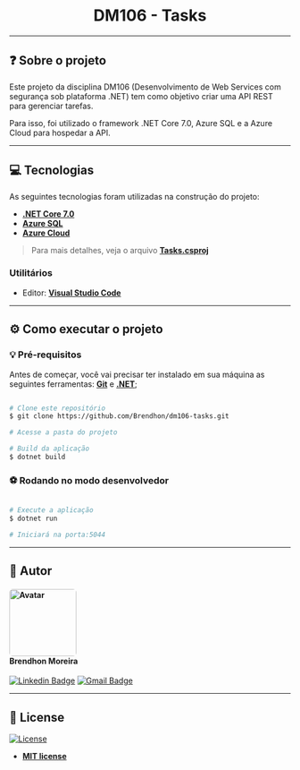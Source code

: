 <h1 align="center">DM106 - Tasks</h1>

---

## ❓ Sobre o projeto

Este projeto da disciplina DM106 (Desenvolvimento de Web Services com segurança sob plataforma .NET) tem como objetivo criar uma API REST para gerenciar tarefas.

Para isso, foi utilizado o framework .NET Core 7.0, Azure SQL e a Azure Cloud para hospedar a API.

---

## 💻 Tecnologias

As seguintes tecnologias foram utilizadas na construção do projeto:

 - **[.NET Core 7.0](https://dotnet.microsoft.com/download/dotnet/7.0)**
 - **[Azure SQL](https://azure.microsoft.com/pt-br/services/sql-database/)**
 - **[Azure Cloud](https://azure.microsoft.com/pt-br/)**

> Para mais detalhes, veja o arquivo  **[Tasks.csproj](Tasks.csproj)**

### Utilitários
- Editor:  **[Visual Studio Code](https://code.visualstudio.com/)**

---
## ⚙️ Como executar o projeto

### 💡 Pré-requisitos

Antes de começar, você vai precisar ter instalado em sua máquina as seguintes ferramentas:
**[Git](https://git-scm.com)** e **[.NET](https://dotnet.microsoft.com/download/dotnet/7.0)**; 

```bash

# Clone este repositório
$ git clone https://github.com/Brendhon/dm106-tasks.git

# Acesse a pasta do projeto

# Build da aplicação
$ dotnet build

```
### ⚽ Rodando no modo desenvolvedor

```bash

# Execute a aplicação
$ dotnet run

# Iniciará na porta:5044

```

---

## 👥 Autor
<h4 align="left">
<img style="border-radius: 5%; margin-right: 30px" src="https://avatars.githubusercontent.com/Brendhon" width="120px;" alt="Avatar"/><br>
Brendhon Moreira
</h4>


[![Linkedin Badge](https://img.shields.io/badge/-Brendhon-blue?style=flat-square&logo=Linkedin&logoColor=white&link=https://www.linkedin.com/in/brendhon-moreira)](https://www.linkedin.com/in/brendhon-moreira)
[![Gmail Badge](https://img.shields.io/badge/-brendhon.e.c.m@gmail.com-c14438?style=flat-square&logo=Gmail&logoColor=white&link=mailto:brendhon.e.c.m@gmail.com)](mailto:brendhon.e.c.m@gmail.com)

---
## 📝 License
[![License](https://img.shields.io/github/license/Brendhon/Pokedex?style=plastic)](http://badges.mit-license.org)

- **[MIT license](https://choosealicense.com/licenses/mit/)**
